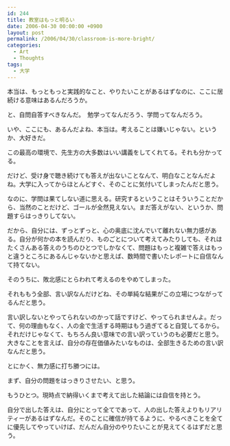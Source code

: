 ```yaml
---
id: 244
title: 教室はもっと明るい
date: 2006-04-30 00:00:00 +0900
layout: post
permalink: /2006/04/30/classroom-is-more-bright/
categories:
  - Art
  - Thoughts
tags:
  - 大学
---
```

本当は、もっともっと実践的なこと、やりたいことがあるはずなのに、ここに居続ける意味はあるんだろうか。
  
と、自問自答すべきなんだ。　勉学ってなんだろう、学問ってなんだろう。

<!--more-->

いや、ここにも、あるんだよね、本当は。考えることは嫌いじゃない。というか、大好きだ。
  
この最高の環境で、先生方の大多数はいい講義をしてくれてる。それも分かってる。
  
だけど、受け身で聴き続けても答えが出ないことなんて、明白なことなんだよね。大学に入ってからほとんどすぐ、そのことに気付いてしまったんだと思う。
  
なのに、学問は果てしない道に思える。研究するということはそういうことだから、当然のことだけど、ゴールが全然見えない。まだ答えがない、というか、問題すらはっきりしてない。
  
だから、自分には、ずっとずっと、心の奥底に沈んでいて離れない無力感がある。自分が何かの本を読んだり、ものごとについて考えてみたりしても、それはたくさんある答えのうちのひとつでしかなくて、問題はもっと複雑で答えはもっと違うところにあるんじゃないかと思えば、数時間で書いたレポートに自信なんて持てない。
  
そのうちに、敗北感にとらわれて考えるのをやめてしまった。
  
それももう全部、言い訳なんだけどね、その単純な結果がこの立場につながってるんだと思う。

言い訳しないとやってられないのかって話ですけど、やってられませんよ。だって、何の理由もなく、人の金で生活する時期はもう過ぎてると自覚してるから。それだけじゃなくて、もちろん良い意味での言い訳っていうのも必要だと思う。大きなことを言えば、自分の存在価値みたいなものは、全部生きるための言い訳なんだと思う。

とにかく、無力感に打ち勝つには。
  
まず、自分の問題をはっきりさせたい、と思う。
  
もうひとつ。現時点で納得いくまで考えて出した結論には自信を持とう。
  
自分で出した答えは、自分にとって全てであって、人の出した答えよりもリアリティーがあるはずなんだ。そのことに確信が持てるように、やるべきことを全てに優先してやっていけば、だんだん自分のやりたいことが見えてくるはずだと思う。
